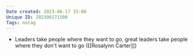 ```yaml
---
Date created: 2023-06-17 15:08
Unique ID: 202306171508
Tags: notag
---
```

- Leaders take people where they want to go, great leaders take people where they don't want to go ([[Rosalynn Carter]])